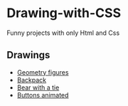 # Drawing-with-CSS
Funny projects with only Html and Css

## Drawings
* [Geometry figures](https://codepen.io/george_code_pen/pen/wvoOqYv?editors=1100)
* [Backpack](https://codepen.io/george_code_pen/pen/PobLJKN?editors=1100)
* [Bear with a tie](https://codepen.io/george_code_pen/pen/WNomzNM?editors=0100)
* [Buttons animated](https://codepen.io/george_code_pen/pen/oNWoNOO?editors=1100)

